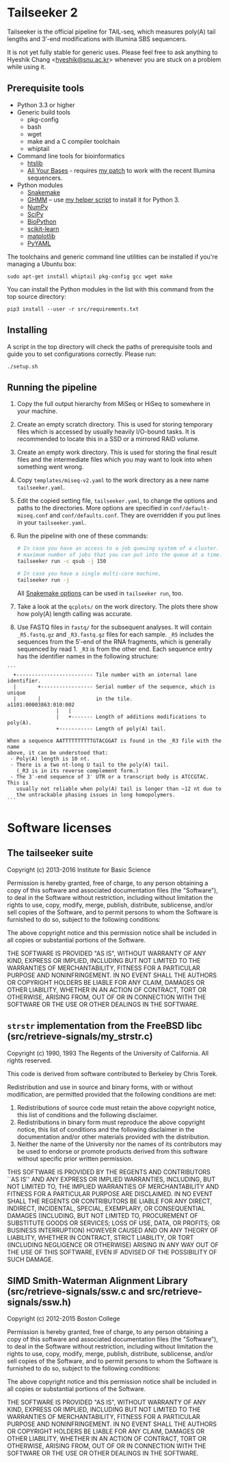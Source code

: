 # Tailseeker 2

Tailseeker is the official pipeline for TAIL-seq, which measures poly(A) tail
lengths and 3′-end modifications with Illumina SBS sequencers.

It is not yet fully stable for generic uses. Please feel free to ask anything
to Hyeshik Chang &lt;hyeshik@snu.ac.kr&gt; whenever you are stuck on a problem while
using it. 

## Prerequisite tools

  * Python 3.3 or higher
  * Generic build tools
    * pkg-config
    * bash
    * wget
    * make and a C compiler toolchain
    * whiptail
  * Command line tools for bioinformatics
    * [htslib](http://www.htslib.org)
    * [All Your Bases](http://www.ebi.ac.uk/goldman-srv/AYB/) - requires
      [my patch](https://github.com/hyeshik/AYB2) to work with the recent Illumina
      sequencers.
  * Python modules
    * [Snakemake](https://bitbucket.org/snakemake/snakemake/wiki/Home)
    * [GHMM](http://ghmm.org) – use
      [my helper script](https://github.com/hyeshik/tailseeker/blob/master/support/install-ghmm.sh) to
      install it for Python 3.
    * [NumPy](http://numpy.org)
    * [SciPy](http://www.scipy.org)
    * [BioPython](http://biopython.org/wiki/Main_Page)
    * [scikit-learn](http://scikit-learn.org/stable/)
    * [matplotlib](http://matplotlib.org)
    * [PyYAML](http://pyyaml.org)

The toolchains and generic command line utilities can be installed if
you're managing a Ubuntu box:

    sudo apt-get install whiptail pkg-config gcc wget make

You can install the Python modules in the list with this command from the
top source directory:

    pip3 install --user -r src/requirements.txt


## Installing

A script in the top directory will check the paths of prerequisite tools and 
guide you to set configurations correctly. Please run:

    ./setup.sh


## Running the pipeline

  1. Copy the full output hierarchy from MiSeq or HiSeq to somewhere in
     your machine.
  2. Create an empty scratch directory. This is used for storing temporary files
     which is accessed by usually heavily I/O-bound tasks. It is recommended
     to locate this in a SSD or a mirrored RAID volume.
  3. Create an empty work directory. This is used for storing the final result
     files and the intermediate files which you may want to look into when
     something went wrong.
  4. Copy `templates/miseq-v2.yaml` to the work directory as a new name `tailseeker.yaml`.
  5. Edit the copied setting file, `tailseeker.yaml`, to change the options and
     paths to the directories. More options are specified in `conf/default-miseq.conf` and
     `conf/defaults.conf`. They are overridden if you put lines in your `tailseeker.yaml`.
  6. Run the pipeline with one of these commands:
 
     ```sh
     # In case you have an access to a job queuing system of a cluster. Change 150 to the
     # maximum number of jobs that you can put into the queue at a time.
     tailseeker run -c qsub -j 150

     # In case you have a single multi-core machine,
     tailseeker run -j
     ```

     All [Snakemake options](https://bitbucket.org/snakemake/snakemake/wiki/Documentation#markdown-header-all-options)
     can be used in `tailseeker run`, too.

  7. Take a look at the `qcplots/` on the work directory. The plots there show how
     poly(A) length calling was accurate.

  8. Use FASTQ files in `fastq/` for the subsequent analyses. It will contain
     `_R5.fastq.gz` and `_R3.fastq.gz` files for each sample. `_R5` includes
     the sequences from the 5′-end of the RNA fragments, which is generally
     sequenced by read 1. `_R3` is from the other end. Each sequence entry
     has the identifier names in the following structure:

    ```
      +------------------------- Tile number with an internal lane identifier.
      |       +----------------- Serial number of the sequence, which is unique
      |       |                  in the tile.
    a1101:00003863:010:002
                    |   |
                    |   +------- Length of additions modifications to poly(A).
                    +----------- Length of poly(A) tail.
                    
    When a sequence AATTTTTTTTTTGTACGGAT is found in the _R3 file with the name
    above, it can be understood that:
     - Poly(A) length is 10 nt.
     - There is a two nt-long U tail to the poly(A) tail.
       (_R3 is in its reverse complement form.)
     - The 3′-end sequence of 3′ UTR or a transcript body is ATCCGTAC. This is
       usually not reliable when poly(A) tail is longer than ~12 nt due to
       the untrackable phasing issues in long homopolymers.
    ```


# Software licenses

## The tailseeker suite

Copyright (c) 2013-2016 Institute for Basic Science

Permission is hereby granted, free of charge, to any person obtaining a
copy of this software and associated documentation files (the "Software"),
to deal in the Software without restriction, including without limitation
the rights to use, copy, modify, merge, publish, distribute, sublicense,
and/or sell copies of the Software, and to permit persons to whom the
Software is furnished to do so, subject to the following conditions:

The above copyright notice and this permission notice shall be included
in all copies or substantial portions of the Software.

THE SOFTWARE IS PROVIDED "AS IS", WITHOUT WARRANTY OF ANY KIND, EXPRESS OR
IMPLIED, INCLUDING BUT NOT LIMITED TO THE WARRANTIES OF MERCHANTABILITY,
FITNESS FOR A PARTICULAR PURPOSE AND NONINFRINGEMENT. IN NO EVENT SHALL
THE AUTHORS OR COPYRIGHT HOLDERS BE LIABLE FOR ANY CLAIM, DAMAGES OR
OTHER LIABILITY, WHETHER IN AN ACTION OF CONTRACT, TORT OR OTHERWISE,
ARISING FROM, OUT OF OR IN CONNECTION WITH THE SOFTWARE OR THE USE OR
OTHER DEALINGS IN THE SOFTWARE.


## `strstr` implementation from the FreeBSD libc (src/retrieve-signals/my_strstr.c)

Copyright (c) 1990, 1993
     The Regents of the University of California.  All rights reserved.

This code is derived from software contributed to Berkeley by
Chris Torek.

Redistribution and use in source and binary forms, with or without
modification, are permitted provided that the following conditions
are met:
1. Redistributions of source code must retain the above copyright
   notice, this list of conditions and the following disclaimer.
2. Redistributions in binary form must reproduce the above copyright
   notice, this list of conditions and the following disclaimer in the
   documentation and/or other materials provided with the distribution.
3. Neither the name of the University nor the names of its contributors
   may be used to endorse or promote products derived from this software
   without specific prior written permission.

THIS SOFTWARE IS PROVIDED BY THE REGENTS AND CONTRIBUTORS ``AS IS'' AND
ANY EXPRESS OR IMPLIED WARRANTIES, INCLUDING, BUT NOT LIMITED TO, THE
IMPLIED WARRANTIES OF MERCHANTABILITY AND FITNESS FOR A PARTICULAR PURPOSE
ARE DISCLAIMED.  IN NO EVENT SHALL THE REGENTS OR CONTRIBUTORS BE LIABLE
FOR ANY DIRECT, INDIRECT, INCIDENTAL, SPECIAL, EXEMPLARY, OR CONSEQUENTIAL
DAMAGES (INCLUDING, BUT NOT LIMITED TO, PROCUREMENT OF SUBSTITUTE GOODS
OR SERVICES; LOSS OF USE, DATA, OR PROFITS; OR BUSINESS INTERRUPTION)
HOWEVER CAUSED AND ON ANY THEORY OF LIABILITY, WHETHER IN CONTRACT, STRICT
LIABILITY, OR TORT (INCLUDING NEGLIGENCE OR OTHERWISE) ARISING IN ANY WAY
OUT OF THE USE OF THIS SOFTWARE, EVEN IF ADVISED OF THE POSSIBILITY OF
SUCH DAMAGE.


## SIMD Smith-Waterman Alignment Library (src/retrieve-signals/ssw.c and src/retrieve-signals/ssw.h)

Copyright (c) 2012-2015 Boston College

Permission is hereby granted, free of charge, to any person obtaining a
copy of this software and associated documentation files (the "Software"),
to deal in the Software without restriction, including without limitation
the rights to use, copy, modify, merge, publish, distribute, sublicense,
and/or sell copies of the Software, and to permit persons to whom the
Software is furnished to do so, subject to the following conditions:

The above copyright notice and this permission notice shall be included
in all copies or substantial portions of the Software.

THE SOFTWARE IS PROVIDED "AS IS", WITHOUT WARRANTY OF ANY KIND, EXPRESS OR
IMPLIED, INCLUDING BUT NOT LIMITED TO THE WARRANTIES OF MERCHANTABILITY,
FITNESS FOR A PARTICULAR PURPOSE AND NONINFRINGEMENT. IN NO EVENT SHALL
THE AUTHORS OR COPYRIGHT HOLDERS BE LIABLE FOR ANY CLAIM, DAMAGES OR
OTHER LIABILITY, WHETHER IN AN ACTION OF CONTRACT, TORT OR OTHERWISE,
ARISING FROM, OUT OF OR IN CONNECTION WITH THE SOFTWARE OR THE USE OR
OTHER DEALINGS IN THE SOFTWARE.


